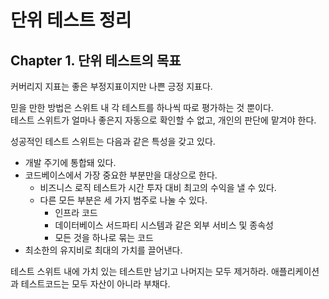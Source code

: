 # 단위 테스트 정리

## Chapter 1. 단위 테스트의 목표

커버리지 지표는 좋은 부정지표이지만 나쁜 긍정 지표다.

믿을 만한 방법은 스위트 내 각 테스트를 하나씩 따로 평가하는 것 뿐이다.  
테스트 스위트가 얼마나 좋은지 자동으로 확인할 수 없고, 개인의 판단에 맡겨야 한다.

성공적인 테스트 스위트는 다음과 같은 특성을 갖고 있다.

- 개발 주기에 통합돼 있다.
- 코드베이스에서 가장 중요한 부분만을 대상으로 한다.
  - 비즈니스 로직 테스트가 시간 투자 대비 최고의 수익을 낼 수 있다.
  - 다른 모든 부분은 세 가지 범주로 나눌 수 있다.
    - 인프라 코드
    - 데이터베이스 서드파티 시스템과 같은 외부 서비스 및 종속성
    - 모든 것을 하나로 묶는 코드
- 최소한의 유지비로 최대의 가치를 끌어낸다.

테스트 스위트 내에 가치 있는 테스트만 남기고 나머지는 모두 제거하라. 애플리케이션과 테스트코드는 모두 자산이 아니라 부채다.
